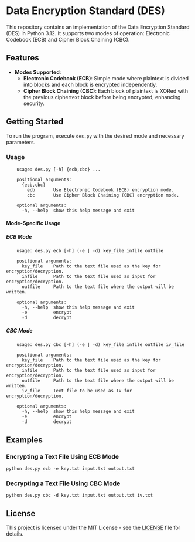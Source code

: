 # Data Encryption Standard (DES)

This repository contains an implementation of the Data Encryption Standard (DES) in Python 3.12. It supports two modes of
operation: Electronic Codebook (ECB) and Cipher Block Chaining (CBC).

## Features

- **Modes Supported**:
    - **Electronic Codebook (ECB)**: Simple mode where plaintext is divided into blocks and each block is encrypted
      independently.
    - **Cipher Block Chaining (CBC)**: Each block of plaintext is XORed with the previous ciphertext block before being
      encrypted, enhancing security.

## Getting Started

To run the program, execute `des.py` with the desired mode and necessary parameters.

### Usage

        usage: des.py [-h] {ecb,cbc} ...

        positional arguments:
          {ecb,cbc}
            ecb       Use Electronic Codebook (ECB) encryption mode.
            cbc       Use Cipher Block Chaining (CBC) encryption mode.
        
        optional arguments:
          -h, --help  show this help message and exit

#### Mode-Specific Usage

##### ECB Mode

        usage: des.py ecb [-h] (-e | -d) key_file infile outfile
        
        positional arguments:
          key_file    Path to the text file used as the key for encryption/decryption.
          infile      Path to the text file used as input for encryption/decryption.
          outfile     Path to the text file where the output will be written.
        
        optional arguments:
          -h, --help  show this help message and exit
          -e          encrypt
          -d          decrypt

##### CBC Mode

        usage: des.py cbc [-h] (-e | -d) key_file infile outfile iv_file
        
        positional arguments:
          key_file    Path to the text file used as the key for encryption/decryption.
          infile      Path to the text file used as input for encryption/decryption.
          outfile     Path to the text file where the output will be written.
          iv_file     Text file to be used as IV for encryption/decryption.
        
        optional arguments:
          -h, --help  show this help message and exit
          -e          encrypt
          -d          decrypt

## Examples

### Encrypting a Text File Using ECB Mode

```commandline
python des.py ecb -e key.txt input.txt output.txt
```

### Decrypting a Text File Using CBC Mode

```commandline
python des.py cbc -d key.txt input.txt output.txt iv.txt
```

## License

This project is licensed under the MIT License - see the [LICENSE](LICENSE) file for details.